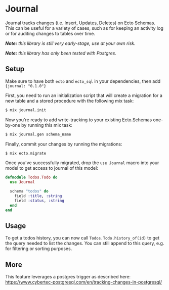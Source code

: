 # Journal

Journal tracks changes (i.e. Insert, Updates, Deletes) on Ecto Schemas.
This can be useful for a variety of cases, such as for keeping an activity log
or for auditing changes to tables over time.

_***Note:*** this library is still very early-stage, use at your own risk._

_***Note:*** this library has only been tested with Postgres._

## Setup

Make sure to have both `ecto` and `ecto_sql` in your dependencies,
then add `{journal: "0.1.0"}`

First, you need to run an initialization script that will create a migration
for a new table and a stored procedure with the following mix task:

```sh
$ mix journal.init
```

Now you're ready to add write-tracking to your existing Ecto.Schemas one-by-one
by running this mix task:

```sh
$ mix journal.gen schema_name
```

Finally, commit your changes by running the migrations:

```sh
$ mix ecto.migrate
```

Once you've successfully migrated, drop the `use Journal` macro into your model
to get access to journal of this model:

```elixir
defmodule Todos.Todo do
  use Journal

  schema "todos" do
    field :title, :string
    field :status, :string
  end
end
```

## Usage

To get a todos history, you can now call `Todos.Todo.history_of(id)` to get the query needed
to list the changes. You can still append to this query, e.g. for filtering or sorting purposes.

## More

This feature leverages a postgres trigger as described here:
https://www.cybertec-postgresql.com/en/tracking-changes-in-postgresql/
